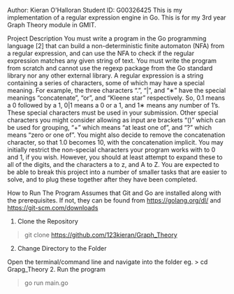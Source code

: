 Author: Kieran O'Halloran
Student ID: G00326425
This is my implementation of a regular expression engine in Go. This is for my 3rd year Graph Theory module in GMIT.

Project Description
You must write a program in the Go programming language [2] that can
build a non-deterministic finite automaton (NFA) from a regular expression,
and can use the NFA to check if the regular expression matches any given
string of text. You must write the program from scratch and cannot use the
regexp package from the Go standard library nor any other external library.
A regular expression is a string containing a series of characters, some
of which may have a special meaning. For example, the three characters
“.”, “|”, and “∗” have the special meanings “concatenate”, “or”, and “Kleene
star” respectively. So, 0.1 means a 0 followed by a 1, 0|1 means a 0 or a 1,
and 1∗ means any number of 1’s. These special characters must be used in
your submission.
Other special characters you might consider allowing as input are brackets
“()” which can be used for grouping, “+” which means “at least one of”, and
“?” which means “zero or one of”. You might also decide to remove the
concatenation character, so that 1.0 becomes 10, with the concatenation
implicit.
You may initially restrict the non-special characters your program works
with to 0 and 1, if you wish. However, you should at least attempt to expand
these to all of the digits, and the characters a to z, and A to Z.
You are expected to be able to break this project into a number of smaller
tasks that are easier to solve, and to plug these together after they have been
completed.

How to Run The Program
Assumes that Git and Go are installed along with the prerequisites. If not, they can be found from https://golang.org/dl/ and https://git-scm.com/downloads

1. Clone the Repository

> git clone https://github.com/123kieran/Graph_Theory
2. Change Directory to the Folder

Open the terminal/command line and navigate into the folder 
eg. > cd Grapg_Theory
2. Run the program

> go run main.go

